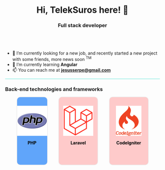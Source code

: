 <h1 align="center">Hi, TelekSuros here! 👋</h1>
<h3 align="center">Full stack developer</h3>
<div style="height: 3em"></div>
<ul>
    <li>🔭 I’m currently looking for a new job, and recently started a new project with some friends, more news soon <sup>TM</sup></li>
    <li>🌱 I’m currently learning <strong>Angular</strong></li>
    <li>📫 You can reach me at <strong><a href="mailto:someone@example.com">jesusserpe@gmail.com</a><strong></li>
</ul>
<hr style="height: 1px; background-color:turquoise">
<h3>Back-end technologies and frameworks</h3>
<div style=" display: flex; width: 100%; justify-content: space-evenly; align-content: center ">
    <!--PHP-->
    <div width="9em" background-color="yellow">
        <div style="display:flex; flex-direction: column; gap: 1em; align-items: center; justify-content: center; background-color: rgba(96,165,250, 1); border-radius: 10px; box-shadow: 0px 0px 5px -3px black; color: black; padding-top: 2em;">
            <img style="background: transparent; height: 7em" src="./assets/icons/php.svg">
            <span class="text-center" style="height: 80px;">PHP</span>
        </div>
    </div>
    <!--Laravel-->
    <div style="width: 9em;">
        <div style="display:flex; flex-direction: column; gap: 1em; align-items: center; justify-content: center; background-color: rgba(254,202,202, 1); border-radius: 10px; box-shadow: 0px 0px 5px -3px black; color: black; padding-top: 2em;">
            <img style="background: transparent; height: 7em" src="./assets/icons/laravel.svg">
            <span class="text-center" style="height: 80px;">Laravel</span>
        </div>
    </div>
    <!--CodeIgniter-->
    <div style="width: 9em;">
        <div style="display:flex; flex-direction: column; gap: 1em; align-items: center; justify-content: center; background-color: rgba(254,202,202, 1); border-radius: 10px; box-shadow: 0px 0px 5px -3px black; color: black; padding-top: 2em;">
            <img style="background: transparent; height: 7em" src="./assets/icons/codeigniter.svg">
            <span class="text-center" style="height: 80px;">CodeIgniter</span>
        </div>
    </div>
</div>

